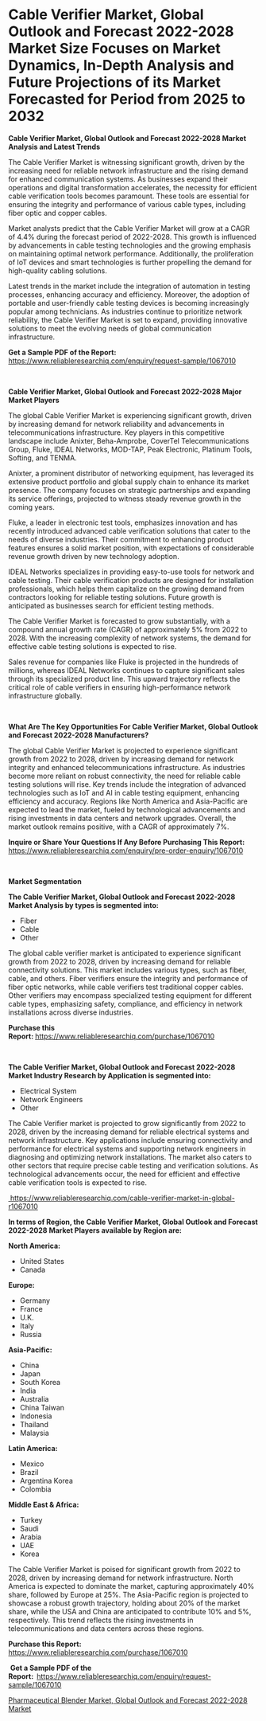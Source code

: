 <p><h1>Cable Verifier Market, Global Outlook and Forecast 2022-2028 Market Size Focuses on Market Dynamics, In-Depth Analysis and Future Projections of its Market Forecasted for Period from 2025 to 2032</h1></p><p><strong>Cable Verifier Market, Global Outlook and Forecast 2022-2028 Market Analysis and Latest Trends</strong></p>
<p><p>The Cable Verifier Market is witnessing significant growth, driven by the increasing need for reliable network infrastructure and the rising demand for enhanced communication systems. As businesses expand their operations and digital transformation accelerates, the necessity for efficient cable verification tools becomes paramount. These tools are essential for ensuring the integrity and performance of various cable types, including fiber optic and copper cables.</p><p>Market analysts predict that the Cable Verifier Market will grow at a CAGR of 4.4% during the forecast period of 2022-2028. This growth is influenced by advancements in cable testing technologies and the growing emphasis on maintaining optimal network performance. Additionally, the proliferation of IoT devices and smart technologies is further propelling the demand for high-quality cabling solutions.</p><p>Latest trends in the market include the integration of automation in testing processes, enhancing accuracy and efficiency. Moreover, the adoption of portable and user-friendly cable testing devices is becoming increasingly popular among technicians. As industries continue to prioritize network reliability, the Cable Verifier Market is set to expand, providing innovative solutions to meet the evolving needs of global communication infrastructure.</p></p>
<p><strong>Get a Sample PDF of the Report:&nbsp;</strong> <a href="https://www.reliableresearchiq.com/enquiry/request-sample/1067010?utm_campaign=2821&utm_medium=2&utm_source=Github&utm_content=ia&utm_term=21032025&utm_id=cable-verifier-market-global-outlook-and-forecast-2022-2028">https://www.reliableresearchiq.com/enquiry/request-sample/1067010</a></p>
<p>&nbsp;</p>
<p><strong>Cable Verifier Market, Global Outlook and Forecast 2022-2028 Major Market Players</strong></p>
<p><p>The global Cable Verifier Market is experiencing significant growth, driven by increasing demand for network reliability and advancements in telecommunications infrastructure. Key players in this competitive landscape include Anixter, Beha-Amprobe, CoverTel Telecommunications Group, Fluke, IDEAL Networks, MOD-TAP, Peak Electronic, Platinum Tools, Softing, and TENMA.</p><p>Anixter, a prominent distributor of networking equipment, has leveraged its extensive product portfolio and global supply chain to enhance its market presence. The company focuses on strategic partnerships and expanding its service offerings, projected to witness steady revenue growth in the coming years.</p><p>Fluke, a leader in electronic test tools, emphasizes innovation and has recently introduced advanced cable verification solutions that cater to the needs of diverse industries. Their commitment to enhancing product features ensures a solid market position, with expectations of considerable revenue growth driven by new technology adoption.</p><p>IDEAL Networks specializes in providing easy-to-use tools for network and cable testing. Their cable verification products are designed for installation professionals, which helps them capitalize on the growing demand from contractors looking for reliable testing solutions. Future growth is anticipated as businesses search for efficient testing methods.</p><p>The Cable Verifier Market is forecasted to grow substantially, with a compound annual growth rate (CAGR) of approximately 5% from 2022 to 2028. With the increasing complexity of network systems, the demand for effective cable testing solutions is expected to rise. </p><p>Sales revenue for companies like Fluke is projected in the hundreds of millions, whereas IDEAL Networks continues to capture significant sales through its specialized product line. This upward trajectory reflects the critical role of cable verifiers in ensuring high-performance network infrastructure globally.</p></p>
<p>&nbsp;</p>
<p><strong>What Are The Key Opportunities For Cable Verifier Market, Global Outlook and Forecast 2022-2028 Manufacturers?</strong></p>
<p><p>The global Cable Verifier Market is projected to experience significant growth from 2022 to 2028, driven by increasing demand for network integrity and enhanced telecommunications infrastructure. As industries become more reliant on robust connectivity, the need for reliable cable testing solutions will rise. Key trends include the integration of advanced technologies such as IoT and AI in cable testing equipment, enhancing efficiency and accuracy. Regions like North America and Asia-Pacific are expected to lead the market, fueled by technological advancements and rising investments in data centers and network upgrades. Overall, the market outlook remains positive, with a CAGR of approximately 7%.</p></p>
<p><strong>Inquire or Share Your Questions If Any Before Purchasing This Report:</strong> <a href="https://www.reliableresearchiq.com/enquiry/pre-order-enquiry/1067010?utm_campaign=2821&utm_medium=2&utm_source=Github&utm_content=ia&utm_term=21032025&utm_id=cable-verifier-market-global-outlook-and-forecast-2022-2028">https://www.reliableresearchiq.com/enquiry/pre-order-enquiry/1067010</a></p>
<p>&nbsp;</p>
<p><strong>Market Segmentation</strong></p>
<p><strong>The Cable Verifier Market, Global Outlook and Forecast 2022-2028 Market Analysis by types is segmented into:</strong></p>
<p><ul><li>Fiber</li><li>Cable</li><li>Other</li></ul></p>
<p><p>The global cable verifier market is anticipated to experience significant growth from 2022 to 2028, driven by increasing demand for reliable connectivity solutions. This market includes various types, such as fiber, cable, and others. Fiber verifiers ensure the integrity and performance of fiber optic networks, while cable verifiers test traditional copper cables. Other verifiers may encompass specialized testing equipment for different cable types, emphasizing safety, compliance, and efficiency in network installations across diverse industries.</p></p>
<p><strong>Purchase this Report:&nbsp;</strong><a href="https://www.reliableresearchiq.com/purchase/1067010?utm_campaign=2821&utm_medium=2&utm_source=Github&utm_content=ia&utm_term=21032025&utm_id=cable-verifier-market-global-outlook-and-forecast-2022-2028">https://www.reliableresearchiq.com/purchase/1067010</a></p>
<p>&nbsp;</p>
<p><strong>The Cable Verifier Market, Global Outlook and Forecast 2022-2028 Market Industry Research by Application is segmented into:</strong></p>
<p><ul><li>Electrical System</li><li>Network Engineers</li><li>Other</li></ul></p>
<p><p>The Cable Verifier market is projected to grow significantly from 2022 to 2028, driven by the increasing demand for reliable electrical systems and network infrastructure. Key applications include ensuring connectivity and performance for electrical systems and supporting network engineers in diagnosing and optimizing network installations. The market also caters to other sectors that require precise cable testing and verification solutions. As technological advancements occur, the need for efficient and effective cable verification tools is expected to rise.</p></p>
<p><a href="https://www.reliableresearchiq.com/cable-verifier-market-in-global-r1067010?utm_campaign=2821&utm_medium=2&utm_source=Github&utm_content=ia&utm_term=21032025&utm_id=cable-verifier-market-global-outlook-and-forecast-2022-2028">&nbsp;https://www.reliableresearchiq.com/cable-verifier-market-in-global-r1067010</a></p>
<p><strong>In terms of Region, the Cable Verifier Market, Global Outlook and Forecast 2022-2028 Market Players available by Region are:</strong></p>
<p>
    <p> <strong> North America: </strong>
        <ul>
            <li>United States</li>
            <li>Canada</li>
        </ul>
        </p> 
    <p> <strong> Europe: </strong>
        <ul>
            <li>Germany</li>
            <li>France</li>
            <li>U.K.</li>
            <li>Italy</li>
            <li>Russia</li>
        </ul>
        </p> 
    <p> <strong> Asia-Pacific: </strong>
        <ul>
            <li>China</li>
            <li>Japan</li>
            <li>South Korea</li>
            <li>India</li>
            <li>Australia</li>
            <li>China Taiwan</li>
            <li>Indonesia</li>
            <li>Thailand</li>
            <li>Malaysia</li>
        </ul>
        </p> 
    <p> <strong> Latin America: </strong>
        <ul>
            <li>Mexico</li>
            <li>Brazil</li>
            <li>Argentina Korea</li>
            <li>Colombia</li>
        </ul>
        </p> 
    <p> <strong> Middle East & Africa: </strong>
        <ul>
            <li>Turkey</li>
            <li>Saudi</li>
            <li>Arabia</li>
            <li>UAE</li>
            <li>Korea</li>
        </ul>
    </p>
    </p>
<p><p>The Cable Verifier Market is poised for significant growth from 2022 to 2028, driven by increasing demand for network infrastructure. North America is expected to dominate the market, capturing approximately 40% share, followed by Europe at 25%. The Asia-Pacific region is projected to showcase a robust growth trajectory, holding about 20% of the market share, while the USA and China are anticipated to contribute 10% and 5%, respectively. This trend reflects the rising investments in telecommunications and data centers across these regions.</p></p>
<p><strong>Purchase this Report: </strong><a href="https://www.reliableresearchiq.com/purchase/1067010?utm_campaign=2821&utm_medium=2&utm_source=Github&utm_content=ia&utm_term=21032025&utm_id=cable-verifier-market-global-outlook-and-forecast-2022-2028">https://www.reliableresearchiq.com/purchase/1067010</a></p>
<p>&nbsp;<strong>Get a Sample PDF of the Report:&nbsp;&nbsp;</strong><a href="https://www.reliableresearchiq.com/enquiry/request-sample/1067010?utm_campaign=2821&utm_medium=2&utm_source=Github&utm_content=ia&utm_term=21032025&utm_id=cable-verifier-market-global-outlook-and-forecast-2022-2028">https://www.reliableresearchiq.com/enquiry/request-sample/1067010</a></p>
<p><strong></strong></p>
<p><p><a href="https://github.com/awwqamet/Market-Research-Report-List-1/blob/main/pharmaceutical-blender-market-global-outlook-and-forecast-2022-2028-market.md?utm_campaign=2821&utm_medium=2&utm_source=Github&utm_content=ia&utm_term=21032025&utm_id=cable-verifier-market-global-outlook-and-forecast-2022-2028">Pharmaceutical Blender Market, Global Outlook and Forecast 2022-2028 Market</a></p></p>
